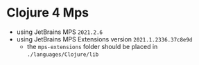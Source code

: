 # Clojure 4 Mps

- using JetBrains MPS `2021.2.6`
- using JetBrains MPS Extensions version `2021.1.2336.37c8e9d`
  - the `mps-extensions` folder should be placed in `./languages/Clojure/lib`
